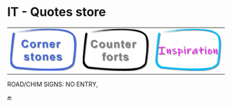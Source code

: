 # IT - Quotes store

<table>
  <tr>
    <td>
       <a href="README+/cornerstones.md"><img src="../../../_rsc/_img/_nav/abriss/Cornerstones_390x250px.jpg" alt="&nbsp;&nbsp;&nbsp;IT Quotes - Cornerstones" 
                                  title="Aged selection of profound quotes"/></a>
    </td>
    <td>
       <a href="README+/quotes_aux.md"><img src="../../../_rsc/_img/_nav/abriss/Counterforts_390x250px.jpg" alt="&nbsp;&nbsp;&nbsp;IT Quotes - Counterforts" 
                                  title="Profound quotes from non-ITers"/></a>
    </td>
    <td>
       <a href="README+/inspirational.md"><img src="../../../_rsc/_img/_nav/abriss/Inspiration_390x250px.jpg" alt="&nbsp;&nbsp;&nbsp;Quotes - Inspiration" 
                                            title="Quotes for inspiration"/></a>
    </td>
  </tr>
</table>


ROAD/CHIM SIGNS: NO ENTRY, 

:end: 
